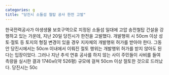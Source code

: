 ```yaml
---
categories: g
title: "당진시 소들섬 철탑 공사 한전 고발"
---
```

한국전력공사가 야생생물 보호구역으로 지정된 소들섬 일대에 고압 송전철탑 건설을 강행하고 있는 가운데, 지난 20일 당진시가 한전을 고발했다. 개발행위 시 50cm 이상 성토·절토 등 토지의 형질 변경이 있을 경우 지자체의 개발행위 허가를 받아야 한다. 그동안 당진시에서는 50cm 이내에서 이뤄진 절토 행위는 개발행위 허가를 받지 않아도 된다는 입장이었다. 그러나 지난 추석 연휴 공사를 하지 않는 사이 주민들이 사비를 들여 측량을 실시한 결과 1740㎡(약 526평) 규모에 걸쳐 50cm 이상 절토한 것으로 드러났다. 당진시는 50c